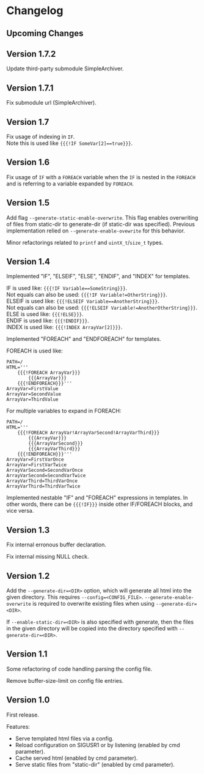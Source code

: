 # Changelog

## Upcoming Changes

## Version 1.7.2

Update third-party submodule SimpleArchiver.

## Version 1.7.1

Fix submodule url (SimpleArchiver).

## Version 1.7

Fix usage of indexing in `IF`.  
Note this is used like `{{{!IF SomeVar[2]==true}}}`.

## Version 1.6

Fix usage of `IF` with a `FOREACH` variable when the `IF` is nested in the
`FOREACH` and is referring to a variable expanded by `FOREACH`.

## Version 1.5

Add flag `--generate-static-enable-overwrite`. This flag enables overwriting of
files from static-dir to generate-dir (if static-dir was specified). Previous
implementation relied on `--generate-enable-ovewrite` for this behavior.

Minor refactorings related to `printf` and `uintX_t`/`size_t` types.

## Version 1.4

Implemented "IF", "ELSEIF", "ELSE", "ENDIF", and "INDEX" for templates.

IF is used like: `{{{!IF Variable==SomeString}}}`.  
Not equals can also be used: `{{{!IF Variable!=OtherString}}}`.  
ELSEIF is used like: `{{{!ELSEIF Variable==AnotherString}}}`.  
Not equals can also be used: `{{{!ELSEIF Variable!=AnotherOtherString}}}`.  
ELSE is used like: `{{{!ELSE}}}`.  
ENDIF is used like: `{{{!ENDIF}}}`.  
INDEX is used like: `{{{!INDEX ArrayVar[2]}}}`.

Implemented "FOREACH" and "ENDFOREACH" for templates.

FOREACH is used like:

    PATH=/
    HTML='''
        {{{!FOREACH ArrayVar}}}
            {{{ArrayVar}}}
        {{{!ENDFOREACH}}}'''
    ArrayVar=FirstValue
    ArrayVar=SecondValue
    ArrayVar=ThirdValue

For multiple variables to expand in FOREACH:

    PATH=/
    HTML='''
        {{{!FOREACH ArrayVar!ArrayVarSecond!ArrayVarThird}}}
            {{{ArrayVar}}}
            {{{ArrayVarSecond}}}
            {{{ArrayVarThird}}}
        {{{!ENDFOREACH}}}'''
    ArrayVar=FirstVarOnce
    ArrayVar=FirstVarTwice
    ArrayVarSecond=SecondVarOnce
    ArrayVarSecond=SecondVarTwice
    ArrayVarThird=ThirdVarOnce
    ArrayVarThird=ThirdVarTwice

Implemented nestable "IF" and "FOREACH" expressions in templates. In other
words, there can be `{{{!IF}}}` inside other IF/FOREACH blocks, and vice versa.

## Version 1.3

Fix internal erronous buffer declaration.

Fix internal missing NULL check.

## Version 1.2

Add the `--generate-dir=<DIR>` option, which will generate all html into the
given directory. This requires `--config=<CONFIG_FILE>`.
`--generate-enable-overwrite` is required to overwrite existing files when using
`--generate-dir=<DIR>`.

If `--enable-static-dir=<DIR>` is also specified with generate, then the files
in the given directory will be copied into the directory specified with
`--generate-dir=<DIR>`.

## Version 1.1

Some refactoring of code handling parsing the config file.

Remove buffer-size-limit on config file entries.

## Version 1.0

First release.

Features:

  - Serve templated html files via a config.
  - Reload configuration on SIGUSR1 or by listening (enabled by cmd parameter).
  - Cache served html (enabled by cmd parameter).
  - Serve static files from "static-dir" (enabled by cmd parameter).

<!--
    vim: textwidth=80 et sw=2 ts=2 sts=2
-->
